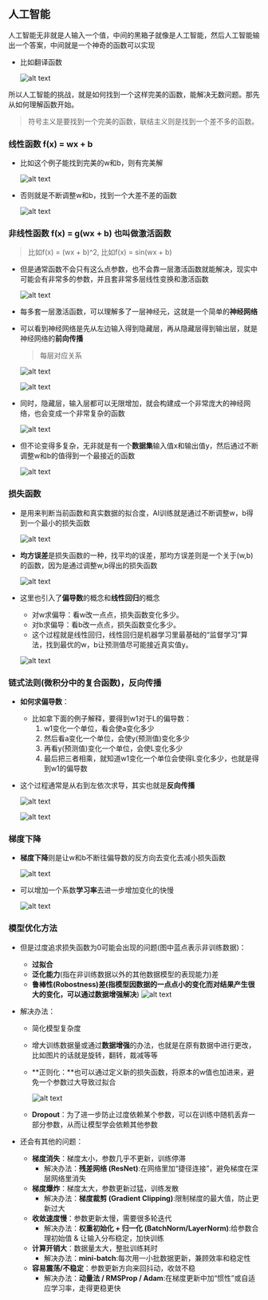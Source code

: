 ## 人工智能
人工智能无非就是人输入一个值，中间的黑箱子就像是人工智能，然后人工智能输出一个答案，中间就是一个神奇的函数可以实现

- 比如翻译函数

    ![alt text](image-2.png)

所以人工智能的挑战，就是如何找到一个这样完美的函数，能解决无数问题。那先从如何理解函数开始。

> 符号主义是要找到一个完美的函数，联结主义则是找到一个差不多的函数。    

### 线性函数 f(x) = wx + b
- 比如这个例子能找到完美的w和b，则有完美解

    ![alt text](image.png)

- 否则就是不断调整w和b，找到一个大差不差的函数

    ![alt text](image-1.png)

### 非线性函数 f(x) = g(wx + b) 也叫做激活函数
> 比如f(x) = (wx + b)^2, 比如f(x) = sin(wx + b)
- 但是通常函数不会只有这么点参数，也不会靠一层激活函数就能解决，现实中可能会有非常多的参数，并且套非常多层线性变换和激活函数

    ![alt text](image-3.png)

- 每多套一层激活函数，可以理解多了一层神经元，这就是一个简单的**神经网络**

- 可以看到神经网络是先从左边输入得到隐藏层，再从隐藏层得到输出层，就是神经网络的**前向传播**

    > 每层对应关系

    ![alt text](image-5.png)

    ![alt text](image-6.png)

- 同时，隐藏层，输入层都可以无限增加，就会构建成一个非常庞大的神经网络，也会变成一个非常复杂的函数

    ![alt text](image-7.png)

- 但不论变得多复杂，无非就是有一个**数据集**输入值x和输出值y，然后通过不断调整w和b的值得到一个最接近的函数

    ![alt text](image-8.png)

### 损失函数
- 是用来判断当前函数和真实数据的拟合度，AI训练就是通过不断调整w，b得到一个最小的损失函数

    ![alt text](image-9.png)

- **均方误差**是损失函数的一种，找平均的误差，那均方误差则是一个关于(w,b)的函数，因为是通过调整w,b得出的损失函数

    ![alt text](image-11.png)

- 这里也引入了**偏导数**的概念和**线性回归**的概念
    - 对w求偏导：看w改一点点，损失函数变化多少。
    - 对b求偏导：看b改一点点，损失函数变化多少。
    - 这个过程就是线性回归，线性回归是机器学习里最基础的“监督学习”算法，找到最优的w，b让预测值尽可能接近真实值y。
    
    ![alt text](image-12.png)

### 链式法则(微积分中的复合函数)，反向传播
- **如何求偏导数**：
    - 比如拿下面的例子解释，要得到w1对于L的偏导数：
        1. w1变化一个单位，看会使a变化多少
        2. 然后看a变化一个单位，会使y(预测值)变化多少
        3. 再看y(预测值)变化一个单位，会使L变化多少
        4. 最后把三者相乘，就知道w1变化一个单位会使得L变化多少，也就是得到w1的偏导数
- 这个过程通常是从右到左依次求导，其实也就是**反向传播**

    ![alt text](image-16.png)

    ![alt text](image-15.png)

### 梯度下降
- **梯度下降**则是让w和b不断往偏导数的反方向去变化去减小损失函数

    ![alt text](image-13.png)

- 可以增加一个系数**学习率**去进一步增加变化的快慢

    ![alt text](image-14.png)


### 模型优化方法
- 但是过度追求损失函数为0可能会出现的问题(图中蓝点表示非训练数据)：
    - **过拟合**
    - **泛化能力**(指在非训练数据以外的其他数据模型的表现能力)差
    - **鲁棒性(Robostness)**差(指模型因数据的一点点小的变化而对结果产生很大的变化，可以通过**数据增强解决**)
    ![alt text](image-17.png)

- 解决办法：
    - 简化模型复杂度
    - 增大训练数据量或通过**数据增强**的办法，也就是在原有数据中进行更改，比如图片的话就是旋转，翻转，裁减等等
    - **正则化：**也可以通过定义新的损失函数，将原本的w值也加进来，避免一个参数过大导致过拟合

        ![alt text](image-18.png)

    - **Dropout**：为了进一步防止过度依赖某个参数，可以在训练中随机丢弃一部分参数，从而让模型学会依赖其他参数

- 还会有其他的问题：
    - **梯度消失**：梯度太小，参数几乎不更新，训练停滞
        - 解决办法：**残差网络 (ResNet)**:在网络里加“捷径连接”，避免梯度在深层网络里消失
    - **梯度爆炸**：梯度太大，参数更新过猛，训练发散
        - 解决办法：**梯度裁剪 (Gradient Clipping)**:限制梯度的最大值，防止更新过大
    - **收敛速度慢**：参数更新太慢，需要很多轮迭代
        - 解决办法：**权重初始化 + 归一化 (BatchNorm/LayerNorm)**:给参数合理初始值 & 让输入分布稳定，加快训练
    - **计算开销大**：数据量太大，整批训练耗时
        - 解决办法：**mini-batch**:每次用一小批数据更新，兼顾效率和稳定性
    - **容易震荡/不稳定**：参数更新方向来回抖动，收敛不稳
        - 解决办法：**动量法 / RMSProp / Adam**:在梯度更新中加“惯性”或自适应学习率，走得更稳更快

